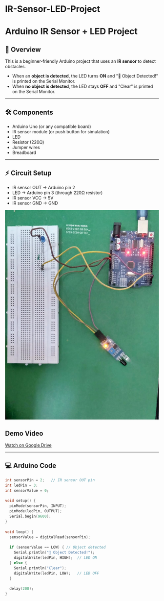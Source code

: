 # IR-Sensor-LED-Project

# Arduino IR Sensor + LED Project

## 📌 Overview
This is a beginner-friendly Arduino project that uses an **IR sensor** to detect obstacles.  
- When an **object is detected**, the LED turns **ON** and "🚨 Object Detected!" is printed on the Serial Monitor.  
- When **no object is detected**, the LED stays **OFF** and "Clear" is printed on the Serial Monitor.  

---

## 🛠 Components
- Arduino Uno (or any compatible board)
- IR sensor module (or push button for simulation)
- LED
- Resistor (220Ω)
- Jumper wires
- Breadboard

---

## ⚡ Circuit Setup
- IR sensor OUT → Arduino pin 2  
- LED → Arduino pin 3 (through 220Ω resistor)  
- IR sensor VCC → 5V  
- IR sensor GND → GND  

![Setup Image](setup.jpg)
## Demo Video
[Watch on Google Drive](https://drive.google.com/your-video-link)



---

## 💻 Arduino Code
```cpp
int sensorPin = 2;   // IR sensor OUT pin
int ledPin = 3;      
int sensorValue = 0;

void setup() {
  pinMode(sensorPin, INPUT);
  pinMode(ledPin, OUTPUT);
  Serial.begin(9600);
}

void loop() {
  sensorValue = digitalRead(sensorPin);

  if (sensorValue == LOW) { // Object detected
    Serial.println("🚨 Object Detected!");
    digitalWrite(ledPin, HIGH);  // LED ON
  } else {
    Serial.println("Clear");
    digitalWrite(ledPin, LOW);   // LED OFF
  }

  delay(200);
}
